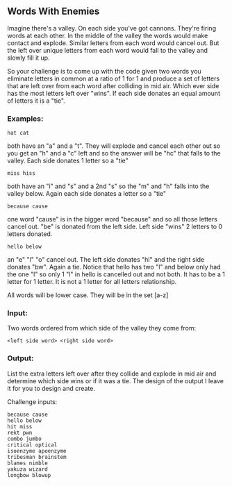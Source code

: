 
## Words With Enemies

Imagine there's a valley. On each side you've got cannons. They're firing words at each other. In the middle of the valley the words would make contact and explode. Similar letters from each word would cancel out. But the left over unique letters from each word would fall to the valley and slowly fill it up.

So your challenge is to come up with the code given two words you eliminate letters in common at a ratio of 1 for 1 and produce a set of letters that are left over from each word after colliding in mid air. Which ever side has the most letters left over "wins". If each side donates an equal amount of letters it is a "tie".

### Examples:

```hat cat```

both have an "a" and a "t". They will explode and cancel each other out so you get an "h" and a "c" left and so the answer will be "hc" that falls to the valley. Each side donates 1 letter so a "tie"

```miss hiss```

both have an "i" and "s" and a 2nd "s" so the "m" and "h" falls into the valley below. Again each side donates a letter so a "tie"

```because cause```

one word "cause" is in the bigger word "because" and so all those letters cancel out. "be" is donated from the left side. Left side "wins" 2 letters to 0 letters donated.

```hello below```

an "e" "l" "o" cancel out. The left side donates "hl" and the right side donates "bw". Again a tie. Notice that hello has two "l" and below only had the one "l" so only 1 "l" in hello is cancelled out and not both. It has to be a 1 letter for 1 letter. It is not a 1 letter for all letters relationship.

All words will be lower case. They will be in the set [a-z]

### Input:

Two words ordered from which side of the valley they come from:

 ```<left side word> <right side word>```

### Output:

List the extra letters left over after they collide and explode in mid air and determine which side wins or if it was a tie. The design of the output I leave it for you to design and create.

Challenge inputs:

```
because cause
hello below
hit miss
rekt pwn
combo jumbo
critical optical
isoenzyme apoenzyme
tribesman brainstem
blames nimble
yakuza wizard
longbow blowup
```
